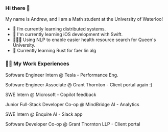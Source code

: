 ### Hi there 👋

<!--
**AndrewTaoWen/AndrewTaoWen** is a ✨ _special_ ✨ repository because its `README.md` (this file) appears on your GitHub profile.

Here are some ideas to get you started:

andrewtaowen@gmail.com.
- 🤔 I’m looking for help with ...
- 💬 Ask me about ...
- 📫 How to reach me: ...
- 😄 Pronouns: ...
- ⚡ Fun fact: ...
-->

My name is Andrew, and I am a Math student at the University of Waterloo!

- 🌱 I’m currently learning distributed systems.
- 📱 I'm currently learning iOS development with Swift.
- 🧑🏻‍⚕️ Using NLP to enable easier health resource search for Queen's University.
- 🧮 Currently learning Rust for faer lin alg


   
### 👨‍💻 My Work Experiences
Software Engineer Intern @ Tesla - Performance Eng.

Software Engineer Associate @ Grant Thornton - Client portal again :)

SWE Intern @ Microsoft - Copilot feedback 

Junior Full-Stack Developer Co-op @ MindBridge AI - Analytics

SWE Intern @ Enquire AI - Slack app
  
Software Developer Co-op @ Grant Thornton LLP - Client portal




